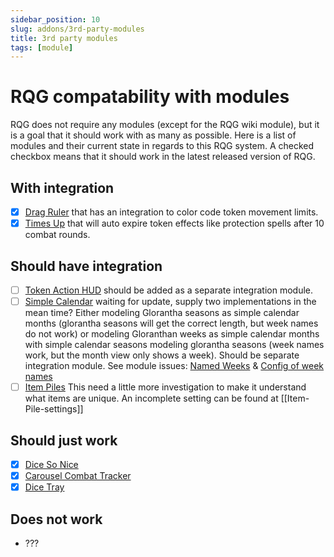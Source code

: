 ```yaml
---
sidebar_position: 10
slug: addons/3rd-party-modules
title: 3rd party modules
tags: [module]
---
```

# RQG compatability with modules
RQG does not require any modules (except for the RQG wiki module), but it is a goal that it should work with as many as possible. Here is a list of modules and their current state in regards to this RQG system. A checked checkbox means that it should work in the latest released version of RQG.

## With integration
- [x] [Drag Ruler](https://foundryvtt.com/packages/drag-ruler) that has an integration to color code token movement limits.
- [x] [Times Up](https://foundryvtt.com/packages/times-up) that will auto expire token effects like protection spells after 10 combat rounds.

## Should have integration
- [ ] [Token Action HUD](https://foundryvtt.com/packages/token-action-hud-core) should be added as a separate integration module.
- [ ] [Simple Calendar](https://foundryvtt.com/packages/foundryvtt-simple-calendar) waiting for update, supply two implementations in the mean time? Either modeling Glorantha seasons as simple calendar months (glorantha seasons will get the correct length, but week names do not work) or modeling Gloranthan weeks as simple calendar months with simple calendar seasons modeling glorantha seasons (week names work, but the month view only shows a week). Should be separate integration module. See module issues: [Named Weeks](https://github.com/vigoren/foundryvtt-simple-calendar/issues/161) & [Config of week names](https://github.com/vigoren/foundryvtt-simple-calendar/issues/561)
- [ ] [Item Piles](https://foundryvtt.com/packages/item-piles) This need a little more investigation to make it understand what items are unique. An incomplete setting can be found at [[Item-Pile-settings]]

## Should just work
- [x] [Dice So Nice](https://foundryvtt.com/packages/dice-so-nice)
- [x] [Carousel Combat Tracker](https://foundryvtt.com/packages/combat-tracker-dock)
- [x] [Dice Tray](https://foundryvtt.com/packages/dice-calculator)

## Does not work
- ???

